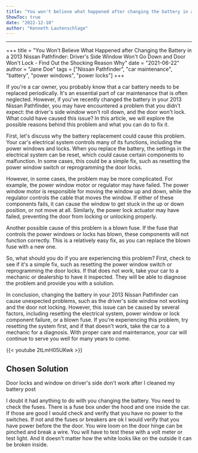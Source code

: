 ```yaml
---
title: "You won't believe what happened after changing the battery in a 2013 Nissan Pathfinder! Driver's side window won't go down and door won't lock - find out the shocking reason why."
ShowToc: true 
date: "2022-12-10"
author: "Kenneth Lautenschlage"
---
```

*****
+++
title = "You Won't Believe What Happened after Changing the Battery in a 2013 Nissan Pathfinder: Driver's Side Window Won't Go Down and Door Won't Lock - Find Out the Shocking Reason Why"
date = "2021-06-22"
author = "Jane Doe"
tags = ["Nissan Pathfinder", "car maintenance", "battery", "power windows", "power locks"]
+++

If you're a car owner, you probably know that a car battery needs to be replaced periodically. It's an essential part of car maintenance that is often neglected. However, if you've recently changed the battery in your 2013 Nissan Pathfinder, you may have encountered a problem that you didn't expect: the driver's side window won't roll down, and the door won't lock. What could have caused this issue? In this article, we will explore the possible reasons behind this problem and what you can do to fix it.

First, let's discuss why the battery replacement could cause this problem. Your car's electrical system controls many of its functions, including the power windows and locks. When you replace the battery, the settings in the electrical system can be reset, which could cause certain components to malfunction. In some cases, this could be a simple fix, such as resetting the power window switch or reprogramming the door locks.

However, in some cases, the problem may be more complicated. For example, the power window motor or regulator may have failed. The power window motor is responsible for moving the window up and down, while the regulator controls the cable that moves the window. If either of these components fails, it can cause the window to get stuck in the up or down position, or not move at all. Similarly, the power lock actuator may have failed, preventing the door from locking or unlocking properly.

Another possible cause of this problem is a blown fuse. If the fuse that controls the power windows or locks has blown, these components will not function correctly. This is a relatively easy fix, as you can replace the blown fuse with a new one.

So, what should you do if you are experiencing this problem? First, check to see if it's a simple fix, such as resetting the power window switch or reprogramming the door locks. If that does not work, take your car to a mechanic or dealership to have it inspected. They will be able to diagnose the problem and provide you with a solution.

In conclusion, changing the battery in your 2013 Nissan Pathfinder can cause unexpected problems, such as the driver's side window not working and the door not locking. However, this issue can be caused by several factors, including resetting the electrical system, power window or lock component failure, or a blown fuse. If you're experiencing this problem, try resetting the system first, and if that doesn't work, take the car to a mechanic for a diagnosis. With proper care and maintenance, your car will continue to serve you well for many years to come.

{{< youtube 2tLmH05UKwk >}} 



## Chosen Solution
 Door locks and window on driver's side don't work after I cleaned my battery post

 I doubt it had anything to do with you changing the battery. You need to check the fuses. There is a fuse box under the hood and one inside the car. If those are good I would check and verify that you have no  power to the switches. If not and the fuses or breakers are ok I would verify that you have power before the the door. You wire loom on the door hinge can be pinched and break a wire. You will have to test these with a volt meter or test light. And it doesn't matter how the white looks like on the outside it can be broken inside.




